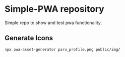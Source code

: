 # Simple-PWA repository

Simple repo to show and test pwa functionality.

## Generate Icons

```
npx pwa-asset-generator paru_profile.png public/img/
```
